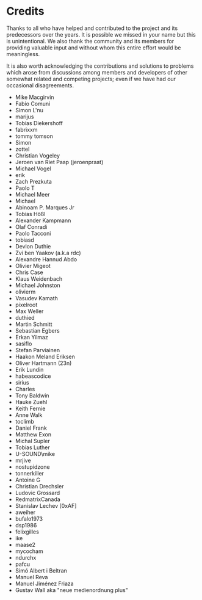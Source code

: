 # Credits

Thanks to all who have helped and contributed to the project and its predecessors over the years.
It is possible we missed in your name but this is unintentional. We also thank the community and
its members for providing valuable input and without whom this entire effort would be meaningless.

It is also worth acknowledging the contributions and solutions to problems which arose from
discussions among members and developers of other somewhat related and competing projects;
even if we have had our occasional disagreements.

- Mike Macgirvin
- Fabio Comuni
- Simon L'nu
- marijus
- Tobias Diekershoff
- fabrixxm
- tommy tomson
- Simon
- zottel
- Christian Vogeley
- Jeroen van Riet Paap (jeroenpraat)
- Michael Vogel
- erik
- Zach Prezkuta
- Paolo T
- Michael Meer
- Michael
- Abinoam P. Marques Jr
- Tobias Hößl
- Alexander Kampmann
- Olaf Conradi
- Paolo Tacconi
- tobiasd
- Devlon Duthie
- Zvi ben Yaakov (a.k.a rdc)
- Alexandre Hannud Abdo
- Olivier Migeot
- Chris Case
- Klaus Weidenbach
- Michael Johnston
- olivierm
- Vasudev Kamath
- pixelroot
- Max Weller
- duthied
- Martin Schmitt
- Sebastian Egbers
- Erkan Yilmaz
- sasiflo
- Stefan Parviainen
- Haakon Meland Eriksen
- Oliver Hartmann (23n)
- Erik Lundin
- habeascodice
- sirius
- Charles
- Tony Baldwin
- Hauke Zuehl
- Keith Fernie
- Anne Walk
- toclimb
- Daniel Frank
- Matthew Exon
- Michal Supler
- Tobias Luther
- U-SOUND\mike
- mrjive
- nostupidzone
- tonnerkiller
- Antoine G
- Christian Drechsler
- Ludovic Grossard
- RedmatrixCanada
- Stanislav Lechev [0xAF]
- aweiher
- bufalo1973
- dsp1986
- felixgilles
- ike
- maase2
- mycocham
- ndurchx
- pafcu
- Simó Albert i Beltran
- Manuel Reva
- Manuel Jiménez Friaza
- Gustav Wall aka "neue medienordnung plus"
